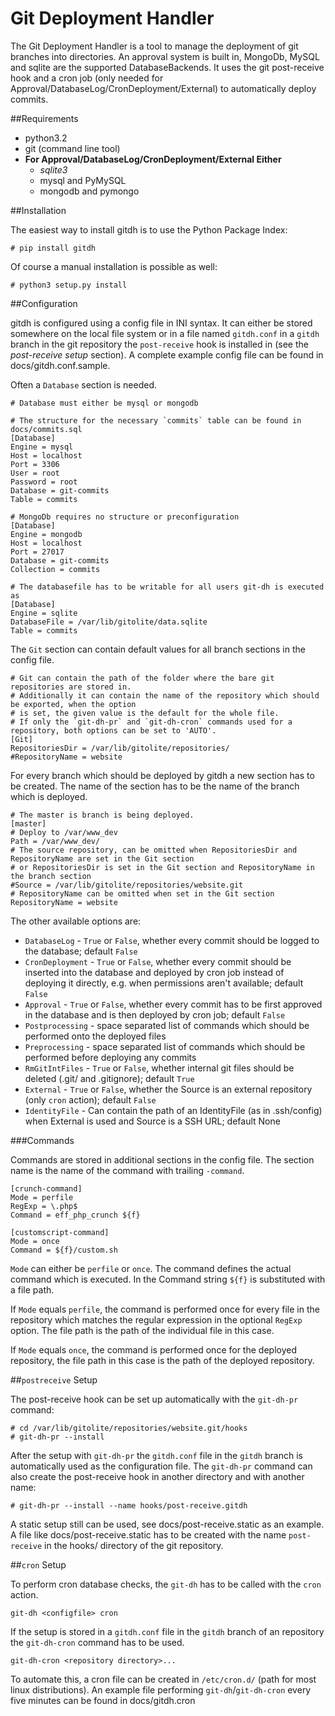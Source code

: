Git Deployment Handler
=======================

The Git Deployment Handler is a tool to manage the deployment of git branches into directories.
An approval system is built in, MongoDb, MySQL and sqlite are the supported DatabaseBackends.
It uses the git post-receive hook and a cron job (only needed for Approval/DatabaseLog/CronDeployment/External) to automatically deploy commits.

##Requirements

 * python3.2
 * git (command line tool)
 * __For Approval/DatabaseLog/CronDeployment/External Either__
    * _sqlite3_
    * mysql and PyMySQL
    * mongodb and pymongo

##Installation

The easiest way to install gitdh is to use the Python Package Index:

    # pip install gitdh

Of course a manual installation is possible as well:

    # python3 setup.py install

##Configuration

gitdh is configured using a config file in INI syntax.
It can either be stored somewhere on the local file system or in a file named `gitdh.conf` in a `gitdh` branch in the git repository the `post-receive` hook is installed in (see the _post-receive setup_ section).
A complete example config file can be found in docs/gitdh.conf.sample.

Often a `Database` section is needed.

    # Database must either be mysql or mongodb

    # The structure for the necessary `commits` table can be found in docs/commits.sql
    [Database]
    Engine = mysql
    Host = localhost
    Port = 3306
    User = root
    Password = root
    Database = git-commits
    Table = commits

    # MongoDb requires no structure or preconfiguration
    [Database]
    Engine = mongodb
    Host = localhost
    Port = 27017
    Database = git-commits
    Collection = commits

    # The databasefile has to be writable for all users git-dh is executed as
    [Database]
    Engine = sqlite
    DatabaseFile = /var/lib/gitolite/data.sqlite
    Table = commits

The `Git` section can contain default values for all branch sections in the config file.

    # Git can contain the path of the folder where the bare git repositories are stored in.
    # Additionally it can contain the name of the repository which should be exported, when the option
    # is set, the given value is the default for the whole file.
    # If only the `git-dh-pr` and `git-dh-cron` commands used for a repository, both options can be set to 'AUTO'.
    [Git]
    RepositoriesDir = /var/lib/gitolite/repositories/
    #RepositoryName = website

For every branch which should be deployed by gitdh a new section has to be created. The name of the section has to be the name of the branch which is deployed.

    # The master is branch is being deployed.
    [master]
    # Deploy to /var/www_dev
    Path = /var/www_dev/
    # The source repository, can be omitted when RepositoriesDir and RepositoryName are set in the Git section
    # or RepositoriesDir is set in the Git section and RepositoryName in the branch section
    #Source = /var/lib/gitolite/repositories/website.git
    # RepositoryName can be omitted when set in the Git section
    RepositoryName = website

The other available options are:

 * `DatabaseLog` - `True` or `False`, whether every commit should be logged to the database; default `False`
 * `CronDeployment` - `True` or `False`, whether every commit should be inserted into the database and deployed by cron job instead of deploying it directly, e.g. when permissions aren't available; default `False`
 * `Approval` - `True` or `False`, whether every commit has to be first approved in the database and is then deployed by cron job; default `False`
 * `Postprocessing` - space separated list of commands which should be performed onto the deployed files
 * `Preprocessing` - space separated list of commands which should be performed before deploying any commits
 * `RmGitIntFiles` - `True` or `False`, whether internal git files should be deleted (.git/ and .gitignore); default `True`
 * `External` - `True` or `False`, whether the Source is an external repository (only `cron` action); default `False`
 * `IdentityFile` - Can contain the path of an IdentityFile (as in .ssh/config) when External is used and Source is a SSH URL; default None

###Commands

Commands are stored in additional sections in the config file.
The section name is the name of the command with trailing `-command`.

    [crunch-command]
    Mode = perfile
    RegExp = \.php$
    Command = eff_php_crunch ${f}

    [customscript-command]
    Mode = once
    Command = ${f}/custom.sh

`Mode` can either be `perfile` or `once`. The command defines the actual command which is executed.
In the Command string `${f}` is substituted with a file path.

If `Mode` equals `perfile`, the command is performed once for every file in the repository which matches the regular expression in the optional `RegExp` option. The file path is the path of the individual file in this case.

If `Mode` equals `once`, the command is performed once for the deployed repository, the file path in this case is the path of the deployed repository.

##`postreceive` Setup

The post-receive hook can be set up automatically with the `git-dh-pr` command:

    # cd /var/lib/gitolite/repositories/website.git/hooks
    # git-dh-pr --install

After the setup with `git-dh-pr` the `gitdh.conf` file in the `gitdh` branch is automatically used as the configuration file. The `git-dh-pr` command can also create the post-receive hook in another directory and with another name:

    # git-dh-pr --install --name hooks/post-receive.gitdh

A static setup still can be used, see docs/post-receive.static as an example. A file like docs/post-receive.static has to be created with the name `post-receive` in the hooks/ directory of the git repository.

##`cron` Setup

To perform cron database checks, the `git-dh` has to be called with the `cron` action.

    git-dh <configfile> cron

If the setup is stored in a `gitdh.conf` file in the `gitdh` branch of an repository the `git-dh-cron` command has to be used.

    git-dh-cron <repository directory>...

To automate this, a cron file can be created in `/etc/cron.d/` (path for most linux distributions).
An example file performing `git-dh`/`git-dh-cron` every five minutes can be found in docs/gitdh.cron
